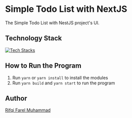 # Simple Todo List with NextJS

The Simple Todo List with NestJS project's UI.

## Technology Stack

[![Tech Stacks](https://skillicons.dev/icons?i=nextjs,ts,tailwind)](https://skillicons.dev)

## How to Run the Program

1. Run `yarn` or `yarn install` to install the modules
2. Run `yarn build` and `yarn start` to run the program

## Author
[Rifqi Farel Muhammad](https://github.com/rifqifarelmuhammad)
